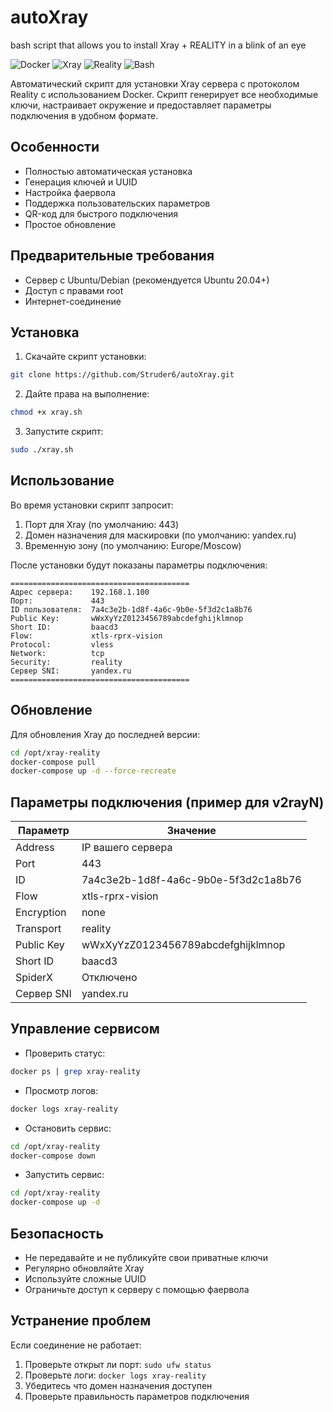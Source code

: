 # autoXray
bash script that allows you to install Xray + REALITY in a blink of an eye

![Docker](https://img.shields.io/badge/Docker-✓-blue?logo=docker)
![Xray](https://img.shields.io/badge/Xray-✓-success)
![Reality](https://img.shields.io/badge/Reality-✓-important)
![Bash](https://img.shields.io/badge/Bash-v5.0%2B-green)

Автоматический скрипт для установки Xray сервера с протоколом Reality с использованием Docker. Скрипт генерирует все необходимые ключи, настраивает окружение и предоставляет параметры подключения в удобном формате.

## Особенности

- Полностью автоматическая установка
- Генерация ключей и UUID
- Настройка фаервола
- Поддержка пользовательских параметров
- QR-код для быстрого подключения
- Простое обновление

## Предварительные требования

- Сервер с Ubuntu/Debian (рекомендуется Ubuntu 20.04+)
- Доступ с правами root
- Интернет-соединение

## Установка

1. Скачайте скрипт установки:
```bash
git clone https://github.com/Struder6/autoXray.git
```

2. Дайте права на выполнение:
```bash
chmod +x xray.sh
```

3. Запустите скрипт:
```bash
sudo ./xray.sh
```

## Использование

Во время установки скрипт запросит:
1. Порт для Xray (по умолчанию: 443)
2. Домен назначения для маскировки (по умолчанию: yandex.ru)
3. Временную зону (по умолчанию: Europe/Moscow)

После установки будут показаны параметры подключения:

```
========================================
Адрес сервера:    192.168.1.100
Порт:             443
ID пользователя:  7a4c3e2b-1d8f-4a6c-9b0e-5f3d2c1a8b76
Public Key:       wWxXyYzZ0123456789abcdefghijklmnop
Short ID:         baacd3
Flow:             xtls-rprx-vision
Protocol:         vless
Network:          tcp
Security:         reality
Сервер SNI:       yandex.ru
========================================
```

## Обновление

Для обновления Xray до последней версии:

```bash
cd /opt/xray-reality
docker-compose pull
docker-compose up -d --force-recreate
```

## Параметры подключения (пример для v2rayN)

| Параметр         | Значение                     |
|------------------|-----------------------------|
| Address          | IP вашего сервера           |
| Port             | 443                         |
| ID               | 7a4c3e2b-1d8f-4a6c-9b0e-5f3d2c1a8b76 |
| Flow             | xtls-rprx-vision            |
| Encryption       | none                        |
| Transport        | reality                     |
| Public Key       | wWxXyYzZ0123456789abcdefghijklmnop |
| Short ID         | baacd3                      |
| SpiderX          | Отключено                   |
| Сервер SNI       | yandex.ru                   |

## Управление сервисом

- Проверить статус:
```bash
docker ps | grep xray-reality
```

- Просмотр логов:
```bash
docker logs xray-reality
```

- Остановить сервис:
```bash
cd /opt/xray-reality
docker-compose down
```

- Запустить сервис:
```bash
cd /opt/xray-reality
docker-compose up -d
```

## Безопасность

- Не передавайте и не публикуйте свои приватные ключи
- Регулярно обновляйте Xray
- Используйте сложные UUID
- Ограничьте доступ к серверу с помощью фаервола

## Устранение проблем

Если соединение не работает:
1. Проверьте открыт ли порт: `sudo ufw status`
2. Проверьте логи: `docker logs xray-reality`
3. Убедитесь что домен назначения доступен
4. Проверьте правильность параметров подключения

